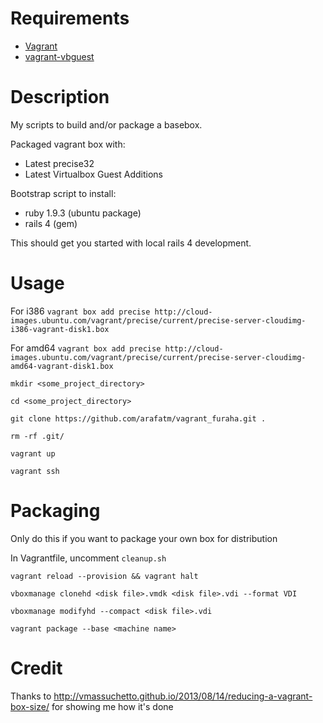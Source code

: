 # Requirements

- [Vagrant](http://docs.vagrantup.com/v2/)
- [vagrant-vbguest](https://github.com/dotless-de/vagrant-vbguest)

# Description

My scripts to build and/or package a basebox.

Packaged vagrant box with:
- Latest precise32
- Latest Virtualbox Guest Additions

Bootstrap script to install:
- ruby 1.9.3 (ubuntu package)
- rails 4 (gem)

This should get you started with local rails 4 development.

# Usage

For i386 `vagrant box add precise http://cloud-images.ubuntu.com/vagrant/precise/current/precise-server-cloudimg-i386-vagrant-disk1.box` 

For amd64 `vagrant box add precise http://cloud-images.ubuntu.com/vagrant/precise/current/precise-server-cloudimg-amd64-vagrant-disk1.box`

`mkdir <some_project_directory>`

`cd <some_project_directory>`

`git clone https://github.com/arafatm/vagrant_furaha.git .`

`rm -rf .git/`

`vagrant up`

`vagrant ssh`

# Packaging

Only do this if you want to package your own box for distribution

In Vagrantfile, uncomment `cleanup.sh`

`vagrant reload --provision && vagrant halt`

`vboxmanage clonehd <disk file>.vmdk <disk file>.vdi --format VDI`

`vboxmanage modifyhd --compact <disk file>.vdi`

`vagrant package --base <machine name>`

# Credit

Thanks to http://vmassuchetto.github.io/2013/08/14/reducing-a-vagrant-box-size/
for showing me how it's done
